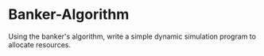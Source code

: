 # Banker-Algorithm
Using the banker's algorithm, write a simple dynamic simulation program to allocate resources. 
